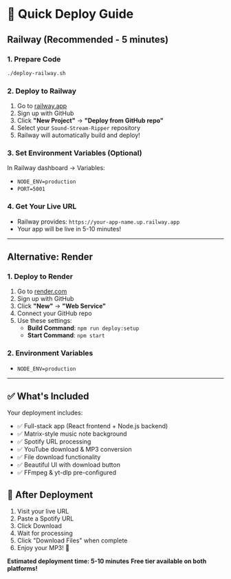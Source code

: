 # 🚀 Quick Deploy Guide

## Railway (Recommended - 5 minutes)

### 1. Prepare Code
```bash
./deploy-railway.sh
```

### 2. Deploy to Railway
1. Go to [railway.app](https://railway.app)
2. Sign up with GitHub
3. Click **"New Project"** → **"Deploy from GitHub repo"**
4. Select your `Sound-Stream-Ripper` repository
5. Railway will automatically build and deploy!

### 3. Set Environment Variables (Optional)
In Railway dashboard → Variables:
- `NODE_ENV=production`
- `PORT=5001`

### 4. Get Your Live URL
- Railway provides: `https://your-app-name.up.railway.app`
- Your app will be live in 5-10 minutes!

---

## Alternative: Render

### 1. Deploy to Render
1. Go to [render.com](https://render.com)
2. Sign up with GitHub
3. Click **"New"** → **"Web Service"**
4. Connect your GitHub repo
5. Use these settings:
   - **Build Command**: `npm run deploy:setup`
   - **Start Command**: `npm start`

### 2. Environment Variables
- `NODE_ENV=production`

---

## ✅ What's Included

Your deployment includes:
- ✅ Full-stack app (React frontend + Node.js backend)
- ✅ Matrix-style music note background
- ✅ Spotify URL processing
- ✅ YouTube download & MP3 conversion
- ✅ File download functionality
- ✅ Beautiful UI with download button
- ✅ FFmpeg & yt-dlp pre-configured

## 🎯 After Deployment

1. Visit your live URL
2. Paste a Spotify URL
3. Click Download
4. Wait for processing
5. Click "Download Files" when complete
6. Enjoy your MP3! 🎵

**Estimated deployment time: 5-10 minutes**
**Free tier available on both platforms!** 